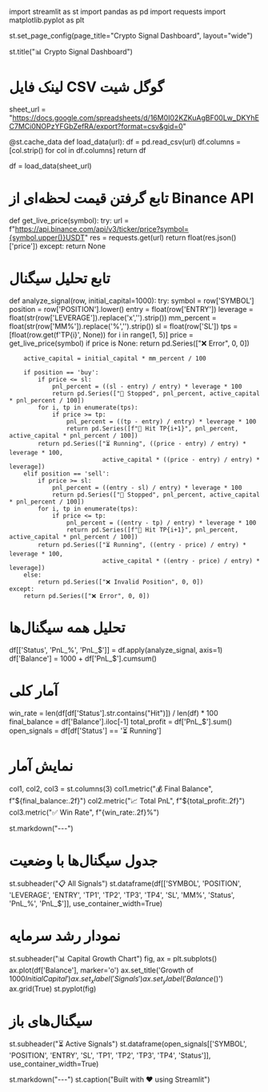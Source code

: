 import streamlit as st
import pandas as pd
import requests
import matplotlib.pyplot as plt

st.set_page_config(page_title="Crypto Signal Dashboard", layout="wide")

st.title("📊 Crypto Signal Dashboard")

# لینک فایل CSV گوگل شیت
sheet_url = "https://docs.google.com/spreadsheets/d/16M0I02KZKuAgBF00Lw_DKYhEC7MCi0NOPzYFGbZefRA/export?format=csv&gid=0"

@st.cache_data
def load_data(url):
    df = pd.read_csv(url)
    df.columns = [col.strip() for col in df.columns]
    return df

df = load_data(sheet_url)

# تابع گرفتن قیمت لحظه‌ای از Binance API
def get_live_price(symbol):
    try:
        url = f"https://api.binance.com/api/v3/ticker/price?symbol={symbol.upper()}USDT"
        res = requests.get(url)
        return float(res.json()['price'])
    except:
        return None

# تابع تحلیل سیگنال
def analyze_signal(row, initial_capital=1000):
    try:
        symbol = row['SYMBOL']
        position = row['POSITION'].lower()
        entry = float(row['ENTRY'])
        leverage = float(str(row['LEVERAGE']).replace('x','').strip())
        mm_percent = float(str(row['MM%']).replace('%','').strip())
        sl = float(row['SL'])
        tps = [float(row.get(f'TP{i}', None)) for i in range(1, 5)]
        price = get_live_price(symbol)
        if price is None:
            return pd.Series(["❌ Error", 0, 0])

        active_capital = initial_capital * mm_percent / 100

        if position == 'buy':
            if price <= sl:
                pnl_percent = ((sl - entry) / entry) * leverage * 100
                return pd.Series(["🔴 Stopped", pnl_percent, active_capital * pnl_percent / 100])
            for i, tp in enumerate(tps):
                if price >= tp:
                    pnl_percent = ((tp - entry) / entry) * leverage * 100
                    return pd.Series([f"🎯 Hit TP{i+1}", pnl_percent, active_capital * pnl_percent / 100])
            return pd.Series(["⏳ Running", ((price - entry) / entry) * leverage * 100,
                              active_capital * ((price - entry) / entry) * leverage])
        elif position == 'sell':
            if price >= sl:
                pnl_percent = ((entry - sl) / entry) * leverage * 100
                return pd.Series(["🔴 Stopped", pnl_percent, active_capital * pnl_percent / 100])
            for i, tp in enumerate(tps):
                if price <= tp:
                    pnl_percent = ((entry - tp) / entry) * leverage * 100
                    return pd.Series([f"🎯 Hit TP{i+1}", pnl_percent, active_capital * pnl_percent / 100])
            return pd.Series(["⏳ Running", ((entry - price) / entry) * leverage * 100,
                              active_capital * ((entry - price) / entry) * leverage])
        else:
            return pd.Series(["❌ Invalid Position", 0, 0])
    except:
        return pd.Series(["❌ Error", 0, 0])

# تحلیل همه سیگنال‌ها
df[['Status', 'PnL_%', 'PnL_$']] = df.apply(analyze_signal, axis=1)
df['Balance'] = 1000 + df['PnL_$'].cumsum()

# آمار کلی
win_rate = len(df[df['Status'].str.contains("Hit")]) / len(df) * 100
final_balance = df['Balance'].iloc[-1]
total_profit = df['PnL_$'].sum()
open_signals = df[df['Status'] == '⏳ Running']

# نمایش آمار
col1, col2, col3 = st.columns(3)
col1.metric("💰 Final Balance", f"${final_balance:.2f}")
col2.metric("📈 Total PnL", f"${total_profit:.2f}")
col3.metric("✅ Win Rate", f"{win_rate:.2f}%")

st.markdown("---")

# جدول سیگنال‌ها با وضعیت
st.subheader("📋 All Signals")
st.dataframe(df[['SYMBOL', 'POSITION', 'LEVERAGE', 'ENTRY', 'TP1', 'TP2', 'TP3', 'TP4', 'SL', 'MM%', 'Status', 'PnL_%', 'PnL_$']], use_container_width=True)

# نمودار رشد سرمایه
st.subheader("📊 Capital Growth Chart")
fig, ax = plt.subplots()
ax.plot(df['Balance'], marker='o')
ax.set_title('Growth of $1000 Initial Capital')
ax.set_xlabel('Signals')
ax.set_ylabel('Balance ($)')
ax.grid(True)
st.pyplot(fig)

# سیگنال‌های باز
st.subheader("⏳ Active Signals")
st.dataframe(open_signals[['SYMBOL', 'POSITION', 'ENTRY', 'SL', 'TP1', 'TP2', 'TP3', 'TP4', 'Status']], use_container_width=True)

st.markdown("---")
st.caption("Built with ❤️ using Streamlit")
